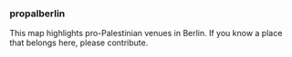 ### propalberlin

This map highlights pro-Palestinian venues in Berlin.
If you know a place that belongs here, please contribute.